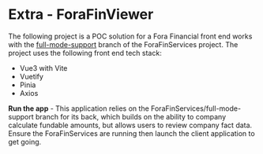 # Extra - ForaFinViewer

The following project is a POC solution for a Fora Financial front end works with the [full-mode-support](https://github.com/andresmolivares/ForaFinServices/tree/full-model-support) branch of the ForaFinServices project. The project uses the following front end tech stack:
- Vue3 with Vite
- Vuetify
- Pinia
- Axios

**Run the app** - This application relies on the ForaFinServices/full-mode-support branch for its back, which builds on the ability to company calculate fundable amounts, but allows users to review company fact data. Ensure the ForaFinServices are running then launch the client application to get going.
